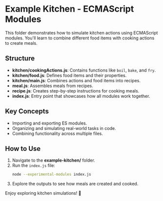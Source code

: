 # Example Kitchen - ECMAScript Modules

This folder demonstrates how to simulate kitchen actions using ECMAScript modules. You'll learn to combine different food items with cooking actions to create meals.

## Structure

- **kitchen/cookingActions.js**: Contains functions like `boil`, `bake`, and `fry`.
- **kitchen/food.js**: Defines food items and their properties.
- **kitchen/main.js**: Combines actions and food items into recipes.
- **meal.js**: Assembles meals from recipes.
- **recipe.js**: Creates step-by-step instructions for cooking meals.
- **index.js**: Entry point that showcases how all modules work together.

## Key Concepts

- Importing and exporting ES modules.
- Organizing and simulating real-world tasks in code.
- Combining functionality across multiple files.

## How to Use

1. Navigate to the **example-kitchen/** folder.
2. Run the `index.js` file:
   ```bash
   node --experimental-modules index.js
   ```
3. Explore the outputs to see how meals are created and cooked.

Enjoy exploring kitchen simulations! 🍳
